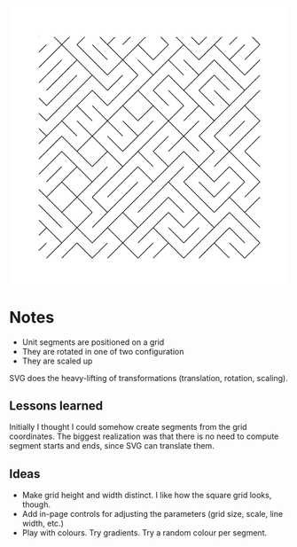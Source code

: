 ![Program output preview](random-grid.png)

# Notes

* Unit segments are positioned on a grid
* They are rotated in one of two configuration
* They are scaled up

SVG does the heavy-lifting of transformations (translation, rotation, scaling).

## Lessons learned

Initially I thought I could somehow create segments from the grid coordinates. The biggest realization was that there is no need to compute segment starts and ends, since SVG can translate them.

## Ideas

* Make grid height and width distinct. I like how the square grid looks, though.
* Add in-page controls for adjusting the parameters (grid size, scale, line width, etc.)
* Play with colours. Try gradients. Try a random colour per segment.
